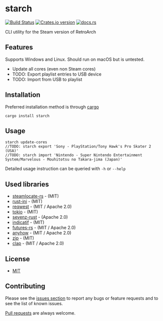 # starch
[![Build Status](https://img.shields.io/github/actions/workflow/status/ekx/starch/.github/workflows/rust.yml)](https://github.com/ekx/starch/actions/workflows/rust.yml)
[![Crates.io version](https://img.shields.io/crates/v/starch.svg)](https://crates.io/crates/starch)
[![docs.rs](https://img.shields.io/docsrs/starch)](https://docs.rs/starch)

CLI utility for the Steam version of RetroArch

## Features
Supports Windows and Linux. Should run on macOS but is untested.

- Update all cores (even non Steam cores)
- TODO: Export playlist entries to USB device
- TODO: Import from USB to playlist

## Installation
Preferred installation method is through [cargo](https://www.rust-lang.org/tools/install)
```
cargo install starch
``` 

## Usage
```
starch update-cores
//TODO: starch export 'Sony - PlayStation/Tony Hawk's Pro Skater 2 (USA)'
//TODO: starch import 'Nintendo - Super Nintendo Entertainment System/Marvelous - Mouhitotsu no Takara-jima (Japan)'
``` 
Detailed usage instruction can be queried with `-h` or `--help`

## Used libraries

* [steamlocate-rs](https://github.com/WilliamVenner/steamlocate-rs) - (MIT)
* [rust-ini](https://github.com/zonyitoo/rust-ini) - (MIT)
* [reqwest](https://github.com/seanmonstar/reqwest) - (MIT / Apache 2.0)
* [tokio](https://github.com/tokio-rs/tokio) - (MIT)
* [sevenz-rust](https://github.com/dyz1990/sevenz-rust) - (Apache 2.0)
* [indicatif](https://github.com/console-rs/indicatif) - (MIT)
* [futures-rs](https://github.com/rust-lang/futures-rs) - (MIT / Apache 2.0)
* [anyhow](https://github.com/dtolnay/anyhow) - (MIT / Apache 2.0)
* [zip](https://github.com/zip-rs/zip) - (MIT)
* [clap](https://github.com/clap-rs/clap) - (MIT / Apache 2.0)

## License
- [MIT](https://github.com/ekx/starch/blob/master/LICENSE)

## Contributing

Please see the [issues section](https://github.com/ekx/starch/issues) to
report any bugs or feature requests and to see the list of known issues.

[Pull requests](https://github.com/ekx/starch/pulls) are always welcome.

